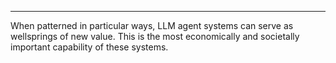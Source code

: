 ---
When patterned in particular ways, LLM agent systems can serve as wellsprings of new value.  This is the most economically and societally important capability of these systems.

